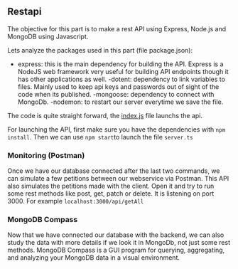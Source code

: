## Restapi
The objective for this part is to make a rest API using Express, Node.js and MongoDB using Javascript.

Lets analyze the packages used in this part (file package.json):
- express: this is the main dependency for building the API. Express is a NodeJS web framework very useful for building API endpoints though it has other applications as well.
-dotent: dependency to link variables to files. Mainly used to keep api keys and passwords out of sight of the code when its published.
-mongoose: dependency to connect with MongoDb.
-nodemon: to restart our server everytime we save the file.
     
The code is quite straight forward, the [index.js](index.js) file launchs the api.

For launching the API, first make sure you have the dependencies with `npm install`. 
Then we can use `npm start`to launch the file `server.ts` 

### Monitoring (Postman)
Once we have our database connected after the last two commands, we can simulate a few petitions between our webservice via Postman. This API also simulates the petitions made with the client.
Open it and try to run some rest methods like post, get, patch or delete. It is listening on port 3000.
For example `localhost:3000/api/getAll`

### MongoDB Compass
Now that we have connected our database with the backend, we can also study the data with more details if we look it in MongoDb, not just some rest methods.
MongoDB Compass is a GUI program for querying, aggregating, and analyzing your MongoDB data in a visual environment.
